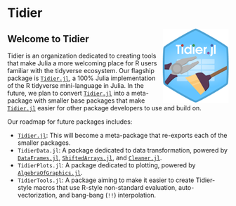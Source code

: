 # Tidier

<img src="Tidier_jl_logo.png" align="right" style="padding-left:10px;" width="150"/>

## Welcome to Tidier

Tidier is an organization dedicated to creating tools that make Julia a more
welcoming place for R users familiar with the tidyverse ecosystem. Our flagship
package is [`Tidier.jl`](https://github.com/TidierOrg/Tidier.jl), a 100% Julia
implementation of the R tidyverse mini-language in Julia. In the future, we plan
to convert [`Tidier.jl`](https://github.com/TidierOrg/Tidier.jl) into a meta-package
with smaller base packages that make [`Tidier.jl`](https://github.com/TidierOrg/Tidier.jl)
easier for other package developers to use and build on.

Our roadmap for future packages includes:

- [`Tidier.jl`](https://github.com/TidierOrg/Tidier.jl): This will become a meta-package that re-exports each of the smaller packages.
- `TidierData.jl`: A package dedicated to data transformation, powered by [`DataFrames.jl`](https://github.com/JuliaData/DataFrames.jl),
[`ShiftedArrays.jl`](https://github.com/JuliaArrays/ShiftedArrays.jl), and [`Cleaner.jl`](https://github.com/TheRoniOne/Cleaner.jl).
- `TidierPlots.jl`: A package dedicated to plotting, powered by [`AlgebraOfGraphics.jl`](https://github.com/MakieOrg/AlgebraOfGraphics.jl).
- `TidierTools.jl`: A package aiming to make it easier to create Tidier-style macros that use R-style non-standard evaluation, auto-vectorization, and bang-bang (`!!`) interpolation.
